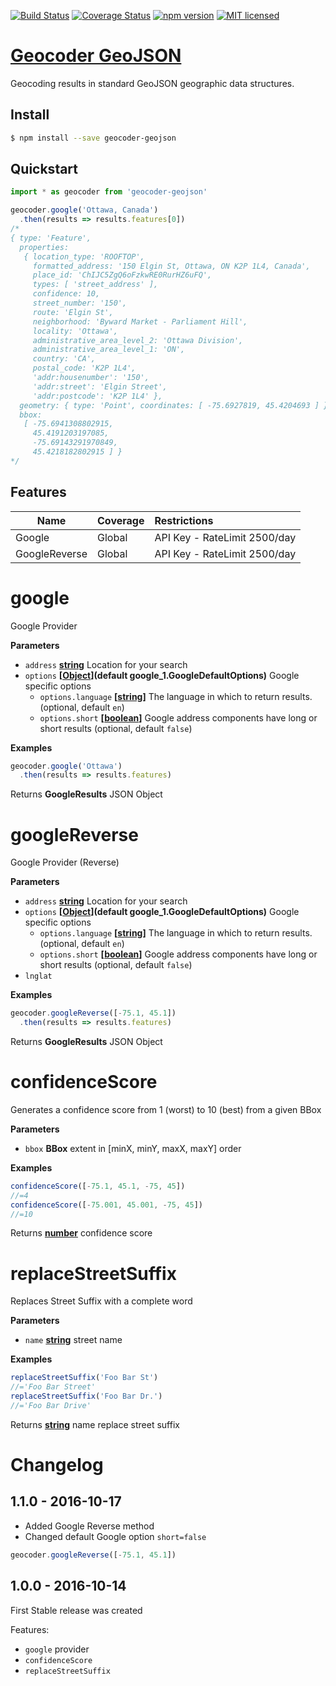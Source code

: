 [![Build Status](https://travis-ci.org/DenisCarriere/geocoder-geojson.svg?branch=master)](https://travis-ci.org/DenisCarriere/geocoder-geojson)
[![Coverage Status](https://coveralls.io/repos/github/DenisCarriere/geocoder-geojson/badge.svg?branch=master)](https://coveralls.io/github/DenisCarriere/geocoder-geojson?branch=master)
[![npm version](https://badge.fury.io/js/geocoder-geojson.svg)](https://badge.fury.io/js/geocoder-geojson)
[![MIT licensed](https://img.shields.io/badge/license-MIT-blue.svg)](https://raw.githubusercontent.com/DenisCarriere/geocoder-geojson/master/LICENSE)

# [Geocoder GeoJSON](https://www.npmjs.com/package/geocoder-geojson)

Geocoding results in standard GeoJSON geographic data structures.

## Install

```bash
$ npm install --save geocoder-geojson
```

## Quickstart

```javascript
import * as geocoder from 'geocoder-geojson'

geocoder.google('Ottawa, Canada')
  .then(results => results.features[0])
/*
{ type: 'Feature',
  properties:
   { location_type: 'ROOFTOP',
     formatted_address: '150 Elgin St, Ottawa, ON K2P 1L4, Canada',
     place_id: 'ChIJC5ZgQ6oFzkwRE0RurHZ6uFQ',
     types: [ 'street_address' ],
     confidence: 10,
     street_number: '150',
     route: 'Elgin St',
     neighborhood: 'Byward Market - Parliament Hill',
     locality: 'Ottawa',
     administrative_area_level_2: 'Ottawa Division',
     administrative_area_level_1: 'ON',
     country: 'CA',
     postal_code: 'K2P 1L4',
     'addr:housenumber': '150',
     'addr:street': 'Elgin Street',
     'addr:postcode': 'K2P 1L4' },
  geometry: { type: 'Point', coordinates: [ -75.6927819, 45.4204693 ] },
  bbox:
   [ -75.6941308802915,
     45.4191203197085,
     -75.69143291970849,
     45.4218182802915 ] }
*/
```

## Features

| Name               | Coverage    | Restrictions                 |
|--------------------|:------------|:-----------------------------|
| Google             | Global      | API Key - RateLimit 2500/day |
| GoogleReverse      | Global      | API Key - RateLimit 2500/day |
<!-- Generated by documentation.js. Update this documentation by updating the source code. -->

# google

Google Provider

**Parameters**

-   `address` **[string](https://developer.mozilla.org/en-US/docs/Web/JavaScript/Reference/Global_Objects/String)** Location for your search
-   `options` **\[[Object](https://developer.mozilla.org/en-US/docs/Web/JavaScript/Reference/Global_Objects/Object)](default google_1.GoogleDefaultOptions)** Google specific options
    -   `options.language` **\[[string](https://developer.mozilla.org/en-US/docs/Web/JavaScript/Reference/Global_Objects/String)]** The language in which to return results. (optional, default `en`)
    -   `options.short` **\[[boolean](https://developer.mozilla.org/en-US/docs/Web/JavaScript/Reference/Global_Objects/Boolean)]** Google address components have long or short results (optional, default `false`)

**Examples**

```javascript
geocoder.google('Ottawa')
  .then(results => results.features)
```

Returns **GoogleResults** JSON Object

# googleReverse

Google Provider (Reverse)

**Parameters**

-   `address` **[string](https://developer.mozilla.org/en-US/docs/Web/JavaScript/Reference/Global_Objects/String)** Location for your search
-   `options` **\[[Object](https://developer.mozilla.org/en-US/docs/Web/JavaScript/Reference/Global_Objects/Object)](default google_1.GoogleDefaultOptions)** Google specific options
    -   `options.language` **\[[string](https://developer.mozilla.org/en-US/docs/Web/JavaScript/Reference/Global_Objects/String)]** The language in which to return results. (optional, default `en`)
    -   `options.short` **\[[boolean](https://developer.mozilla.org/en-US/docs/Web/JavaScript/Reference/Global_Objects/Boolean)]** Google address components have long or short results (optional, default `false`)
-   `lnglat`  

**Examples**

```javascript
geocoder.googleReverse([-75.1, 45.1])
  .then(results => results.features)
```

Returns **GoogleResults** JSON Object

# confidenceScore

Generates a confidence score from 1 (worst) to 10 (best) from a given BBox

**Parameters**

-   `bbox` **BBox** extent in [minX, minY, maxX, maxY] order

**Examples**

```javascript
confidenceScore([-75.1, 45.1, -75, 45])
//=4
confidenceScore([-75.001, 45.001, -75, 45])
//=10
```

Returns **[number](https://developer.mozilla.org/en-US/docs/Web/JavaScript/Reference/Global_Objects/Number)** confidence score

# replaceStreetSuffix

Replaces Street Suffix with a complete word

**Parameters**

-   `name` **[string](https://developer.mozilla.org/en-US/docs/Web/JavaScript/Reference/Global_Objects/String)** street name

**Examples**

```javascript
replaceStreetSuffix('Foo Bar St')
//='Foo Bar Street'
replaceStreetSuffix('Foo Bar Dr.')
//='Foo Bar Drive'
```

Returns **[string](https://developer.mozilla.org/en-US/docs/Web/JavaScript/Reference/Global_Objects/String)** name replace street suffix

# Changelog

## 1.1.0 - 2016-10-17

- Added Google Reverse method
- Changed default Google option `short=false`
```javascript
geocoder.googleReverse([-75.1, 45.1])
```

## 1.0.0 - 2016-10-14

First Stable release was created

Features:

- `google` provider
- `confidenceScore`
- `replaceStreetSuffix`
